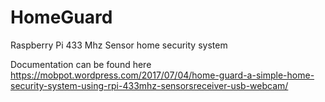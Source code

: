 # HomeGuard
Raspberry Pi 433 Mhz Sensor home security system

Documentation can be found here https://mobpot.wordpress.com/2017/07/04/home-guard-a-simple-home-security-system-using-rpi-433mhz-sensorsreceiver-usb-webcam/
